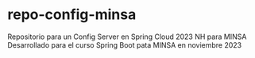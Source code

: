 # repo-config-minsa
Repositorio para un Config Server en Spring Cloud 2023 NH para MINSA
Desarrollado para el curso Spring Boot pata MINSA en noviembre 2023
